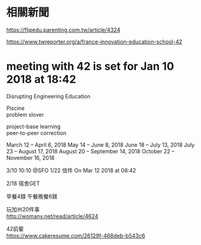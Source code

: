 # 相關新聞
https://flipedu.parenting.com.tw/article/4324  

https://www.twreporter.org/a/france-innovation-education-school-42  
  

# meeting with 42 is set for Jan 10 2018 at 18:42
Disrupting Engineering Education  

Piscine  
problem slover

project-base learning  
peer-to-peer correction  
  

 March 12 – April 6, 2018
 May 14 – June 8, 2018
 June 18 – July 13, 2018
 July 23 – August 17, 2018
 August 20 – September 14, 2018
 October 22 – November 16, 2018

3/10 10:10 @SFO
1/22 信件 On Mar 12 2018 at 08:42  

2/18 宿舍GET

早餐4鎂
午餐晚餐6鎂

玩加州20件事  
http://womany.net/read/article/4624  
  
42前輩  
https://www.cakeresume.com/26129f-468deb-b543c6  
